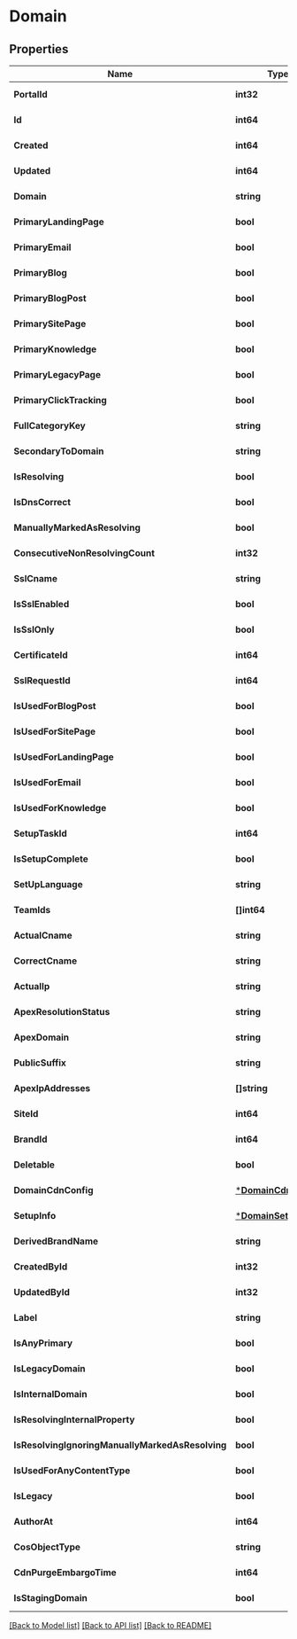 # Domain

## Properties
Name | Type | Description | Notes
------------ | ------------- | ------------- | -------------
**PortalId** | **int32** |  | [default to null]
**Id** | **int64** |  | [default to null]
**Created** | **int64** |  | [default to null]
**Updated** | **int64** |  | [default to null]
**Domain** | **string** |  | [default to null]
**PrimaryLandingPage** | **bool** |  | [default to null]
**PrimaryEmail** | **bool** |  | [default to null]
**PrimaryBlog** | **bool** |  | [default to null]
**PrimaryBlogPost** | **bool** |  | [default to null]
**PrimarySitePage** | **bool** |  | [default to null]
**PrimaryKnowledge** | **bool** |  | [default to null]
**PrimaryLegacyPage** | **bool** |  | [default to null]
**PrimaryClickTracking** | **bool** |  | [default to null]
**FullCategoryKey** | **string** |  | [default to null]
**SecondaryToDomain** | **string** |  | [default to null]
**IsResolving** | **bool** |  | [default to null]
**IsDnsCorrect** | **bool** |  | [default to null]
**ManuallyMarkedAsResolving** | **bool** |  | [default to null]
**ConsecutiveNonResolvingCount** | **int32** |  | [default to null]
**SslCname** | **string** |  | [default to null]
**IsSslEnabled** | **bool** |  | [default to null]
**IsSslOnly** | **bool** |  | [default to null]
**CertificateId** | **int64** |  | [default to null]
**SslRequestId** | **int64** |  | [default to null]
**IsUsedForBlogPost** | **bool** |  | [default to null]
**IsUsedForSitePage** | **bool** |  | [default to null]
**IsUsedForLandingPage** | **bool** |  | [default to null]
**IsUsedForEmail** | **bool** |  | [default to null]
**IsUsedForKnowledge** | **bool** |  | [default to null]
**SetupTaskId** | **int64** |  | [default to null]
**IsSetupComplete** | **bool** |  | [default to null]
**SetUpLanguage** | **string** |  | [default to null]
**TeamIds** | **[]int64** |  | [default to null]
**ActualCname** | **string** |  | [default to null]
**CorrectCname** | **string** |  | [default to null]
**ActualIp** | **string** |  | [default to null]
**ApexResolutionStatus** | **string** |  | [default to null]
**ApexDomain** | **string** |  | [default to null]
**PublicSuffix** | **string** |  | [default to null]
**ApexIpAddresses** | **[]string** |  | [default to null]
**SiteId** | **int64** |  | [default to null]
**BrandId** | **int64** |  | [default to null]
**Deletable** | **bool** |  | [default to null]
**DomainCdnConfig** | [***DomainCdnConfig**](DomainCdnConfig.md) |  | [default to null]
**SetupInfo** | [***DomainSetupInfo**](DomainSetupInfo.md) |  | [default to null]
**DerivedBrandName** | **string** |  | [default to null]
**CreatedById** | **int32** |  | [default to null]
**UpdatedById** | **int32** |  | [default to null]
**Label** | **string** |  | [default to null]
**IsAnyPrimary** | **bool** |  | [default to null]
**IsLegacyDomain** | **bool** |  | [default to null]
**IsInternalDomain** | **bool** |  | [default to null]
**IsResolvingInternalProperty** | **bool** |  | [default to null]
**IsResolvingIgnoringManuallyMarkedAsResolving** | **bool** |  | [default to null]
**IsUsedForAnyContentType** | **bool** |  | [default to null]
**IsLegacy** | **bool** |  | [default to null]
**AuthorAt** | **int64** |  | [default to null]
**CosObjectType** | **string** |  | [default to null]
**CdnPurgeEmbargoTime** | **int64** |  | [default to null]
**IsStagingDomain** | **bool** |  | [default to null]

[[Back to Model list]](../README.md#documentation-for-models) [[Back to API list]](../README.md#documentation-for-api-endpoints) [[Back to README]](../README.md)

